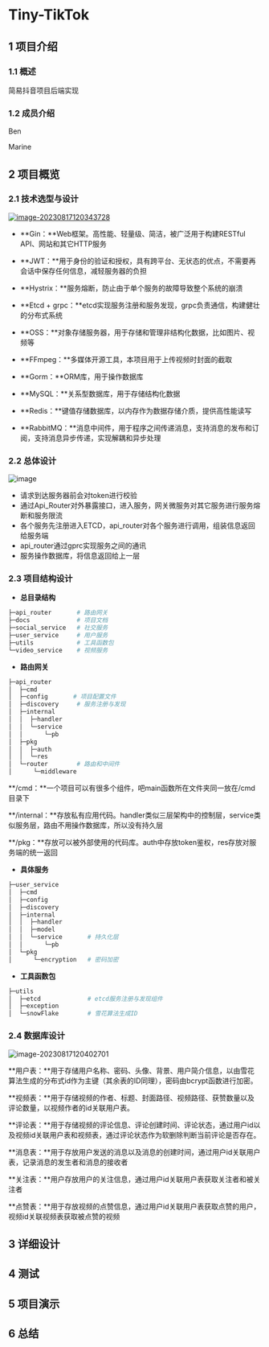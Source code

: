# Tiny-TikTok
## 1 项目介绍

### 1.1 概述

简易抖音项目后端实现

### 1.2 成员介绍

Ben

Marine

## 2 项目概览

### 2.1 技术选型与设计

[![image-20230817120343728](D:\Project\go_projcet\Tiny_TikTok\Tiny-TikTok\README.assets\image-20230817120343728.png)](https://github.com/marinezz/Tiny-TikTok/blob/main/docs/image/%E6%8A%80%E6%9C%AF%E6%9E%B6%E6%9E%84%E5%9B%BE.png?raw=true)

* **Gin：**Web框架。高性能、轻量级、简洁，被广泛用于构建RESTful API、网站和其它HTTP服务

* **JWT：**用于身份的验证和授权，具有跨平台、无状态的优点，不需要再会话中保存任何信息，减轻服务器的负担

* **Hystrix：**服务熔断，防止由于单个服务的故障导致整个系统的崩溃

* **Etcd + grpc：**etcd实现服务注册和服务发现，grpc负责通信，构建健壮的分布式系统

* **OSS：**对象存储服务器，用于存储和管理非结构化数据，比如图片、视频等

* **FFmpeg：**多媒体开源工具，本项目用于上传视频时封面的截取

* **Gorm：**ORM库，用于操作数据库

* **MySQL：**关系型数据库，用于存储结构化数据

* **Redis：**键值存储数据库，以内存作为数据存储介质，提供高性能读写

* **RabbitMQ：**消息中间件，用于程序之间传递消息，支持消息的发布和订阅，支持消息异步传递，实现解耦和异步处理

  

### 2.2 总体设计

![image](https://github.com/marinezz/Tiny-TikTok/blob/main/docs/image/%E6%80%BB%E4%BD%93%E8%AE%BE%E8%AE%A1%E5%9B%BE.png)

* 请求到达服务器前会对token进行校验
* 通过Api_Router对外暴露接口，进入服务，网关微服务对其它服务进行服务熔断和服务限流
* 各个服务先注册进入ETCD，api_router对各个服务进行调用，组装信息返回给服务端
* api_router通过gprc实现服务之间的通讯
* 服务操作数据库，将信息返回给上一层



### 2.3 项目结构设计

* **总目录结构**

```bash
├─api_router       # 路由网关
├─docs             # 项目文档
├─social_service   # 社交服务
├─user_service     # 用户服务
├─utils            # 工具函数包
└─video_service    # 视频服务
```



* **路由网关**

```bash
├─api_router   
│  ├─cmd  
│  ├─config       # 项目配置文件
│  ├─discovery     # 服务注册与发现
│  ├─internal
│  │  ├─handler
│  │  └─service
│  │      └─pb   
│  ├─pkg  
│  │  ├─auth
│  │  └─res
│  └─router        # 路由和中间件  
│      └─middleware
```

​		**/cmd：**一个项目可以有很多个组件，吧main函数所在文件夹同一放在/cmd目录下

​		**/internal：**存放私有应用代码。handler类似三层架构中的控制层，service类似服务层，路由不用操作数据库，所以没有持久层

​		**/pkg：**存放可以被外部使用的代码库。auth中存放token鉴权，res存放对服务端的统一返回



* **具体服务**

```bash
├─user_service
│  ├─cmd
│  ├─config
│  ├─discovery
│  ├─internal
│  │  ├─handler
│  │  ├─model
│  │  └─service       # 持久化层  
│  │      └─pb
│  └─pkg
│      └─encryption   # 密码加密
```



* **工具函数包**

```bash
├─utils  
│  ├─etcd             # etcd服务注册与发现组件
│  ├─exception		 
│  └─snowFlake        # 雪花算法生成ID
```



### 2.4 数据库设计

![image-20230817120402701](D:\Project\go_projcet\Tiny_TikTok\Tiny-TikTok\README.assets\image-20230817120402701.png)

**用户表：**用于存储用户名称、密码、头像、背景、用户简介信息，以由雪花算法生成的分布式id作为主键（其余表的ID同理），密码由bcrypt函数进行加密。

**视频表：**用于存储视频的作者、标题、封面路径、视频路径、获赞数量以及评论数量，以视频作者的id关联用户表。

**评论表：**用于存储视频的评论信息、评论创建时间、评论状态，通过用户id以及视频id关联用户表和视频表，通过评论状态作为软删除判断当前评论是否存在。

**消息表：**用于存放用户发送的消息以及消息的创建时间，通过用户id关联用户表，记录消息的发生者和消息的接收者

**关注表：**用户存放用户的关注信息，通过用户id关联用户表获取关注者和被关注者

**点赞表：**用于存放视频的点赞信息，通过用户id关联用户表获取点赞的用户，视频id关联视频表获取被点赞的视频



## 3 详细设计

## 4 测试

## 5 项目演示

## 6 总结





